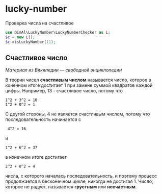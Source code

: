 # lucky-number
Проверка числа на счастливое

``` php
use DimAl\LuckyNumber\LuckyNumberChecker as L;
$c = new L();
$c->isLuckyNumber(11);
```




## Счастливое число
*Материал из Википедии — свободной энциклопедии*

В теории чисел **счастливым числом** называется число, которое в конечном итоге достигает 1 при замене суммой квадратов каждой цифры. Например, 13 - счастливое число, потому что
``` 
1^2 + 3^2 = 10 
1^2 + 0^2 = 1
```
С другой стороны, 4 не является счастливым числом, потому что последовательность начинается с
```
 4^2 = 16 
```
и 
```
1^2 + 6^2 = 37 
```
в конечном итоге достигает 
```
2^2 + 0^2 = 4 
```
 числа, с которого началась последовательность, и поэтому процесс продолжается в бесконечном цикле, никогда не достигая 1. Число, которое не радует, называется **грустным** или **несчастным**.

